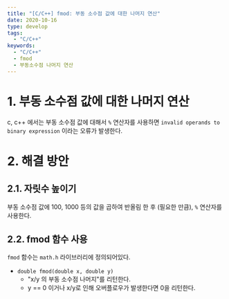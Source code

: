 ```yaml
---
title: "[C/C++] fmod: 부동 소수점 값에 대한 나머지 연산"
date: 2020-10-16
type: develop
tags:
  - "C/C++"
keywords:
  - "C/C++"
  - fmod
  - 부동소수점 나머지 연산
---
```



# 1. 부동 소수점 값에 대한 나머지 연산

c, c++ 에서는 부동 소수점 값에 대해서 ``%`` 연산자를 사용하면 ``invalid operands to binary expression`` 이라는 오류가 발생한다. 


# 2. 해결 방안

## 2.1. 자릿수 높이기
부동 소수점 값에 100, 1000 등의 값을 곱하여 반올림 한 후 (필요한 만큼), ``%`` 연산자를 사용한다.


## 2.2. fmod 함수 사용

``fmod`` 함수는 ``math.h`` 라이브러리에 정의되어있다.

* ``double fmod(double x, double y)``
    * "x/y 의 부동 소수점 나머지"를 리턴한다.
    * y == 0 이거나 x/y로 인해 오버플로우가 발생한다면 0을 리턴한다.
